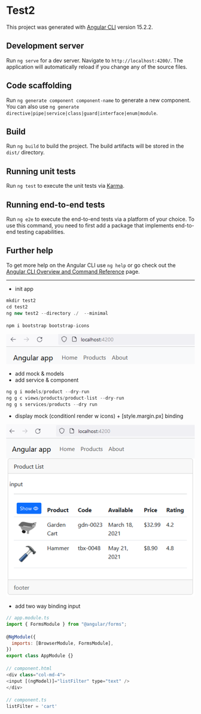 # Test2

This project was generated with [Angular CLI](https://github.com/angular/angular-cli) version 15.2.2.

## Development server

Run `ng serve` for a dev server. Navigate to `http://localhost:4200/`. The application will automatically reload if you change any of the source files.

## Code scaffolding

Run `ng generate component component-name` to generate a new component. You can also use `ng generate directive|pipe|service|class|guard|interface|enum|module`.

## Build

Run `ng build` to build the project. The build artifacts will be stored in the `dist/` directory.

## Running unit tests

Run `ng test` to execute the unit tests via [Karma](https://karma-runner.github.io).

## Running end-to-end tests

Run `ng e2e` to execute the end-to-end tests via a platform of your choice. To use this command, you need to first add a package that implements end-to-end testing capabilities.

## Further help

To get more help on the Angular CLI use `ng help` or go check out the [Angular CLI Overview and Command Reference](https://angular.io/cli) page.

---

- init app

```js
mkdir test2
cd test2
ng new test2 --directory ./  --minimal

npm i bootstrap bootstrap-icons
```

![Alt text](src/readmeAssets/init.png)

- add mock & models
- add service & component

```js
ng g i models/product --dry-run
ng g c views/products/product-list --dry-run
ng g s services/products --dry run
```

- display mock (conditionl render w icons) + [style.margin.px] binding

![Alt text](src/readmeAssets/show-hide.png)

- add two way binding input

```js
// app.module.ts
import { FormsModule } from "@angular/forms";

@NgModule({
  imports: [BrowserModule, FormsModule],
})
export class AppModule {}

// component.html
<div class="col-md-4">
<input [(ngModel)]="listFilter" type="text" />
</div>

// component.ts
listFilter = 'cart'
```
